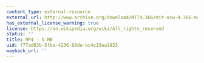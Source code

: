 ```yaml
---
content_type: external-resource
external_url: http://www.archive.org/download/MIT4.366/mit-ocw-4.366-mcanulty-maybe-220k.mp4
has_external_license_warning: true
license: https://en.wikipedia.org/wiki/All_rights_reserved
status: ''
title: MP4 - 5 MB
uid: f77ad83b-5fba-4236-88de-bc4c15ea1933
wayback_url: ''
---
```

